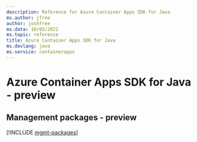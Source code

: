 ```yaml
---
description: Reference for Azure Container Apps SDK for Java
ms.author: jfree
author: joshfree
ms.data: 10/03/2022
ms.topic: reference
title: Azure Container Apps SDK for Java
ms.devlang: java
ms.service: containerapps
---
```

# Azure Container Apps SDK for Java - preview

## Management packages - preview
[!INCLUDE [mgmt-packages](container-apps-mgmt-index.md)]